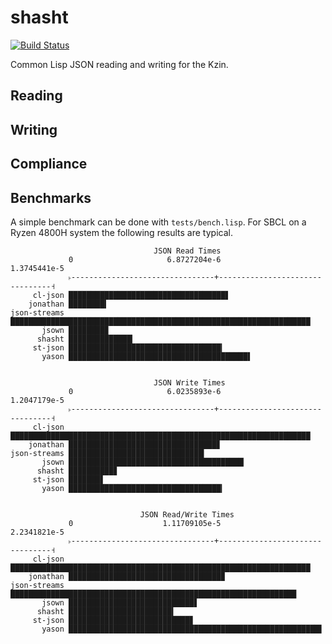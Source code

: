# shasht

[![Build Status](https://travis-ci.com/yitzchak/shasht.svg?branch=master)](https://travis-ci.com/yitzchak/shasht)

Common Lisp JSON reading and writing for the Kzin.

## Reading


## Writing


## Compliance




## Benchmarks

A simple benchmark can be done with `tests/bench.lisp`. For SBCL on a Ryzen 
4800H system the following results are typical.

```
                                JSON Read Times                                 
             0                     6.8727204e-6                     1.3745441e-5
             ˫--------------------------------+--------------------------------˧
     cl-json ███████████████████████████████████▋
    jonathan ████████▍
json-streams ███████████████████████████████████████████████████████████████████
       jsown ████████▉
      shasht ██████████████▎
     st-json ██████████████████████████████████▎
       yason ████████████████████████████████████████▌


                                JSON Write Times                                
             0                     6.0235893e-6                     1.2047179e-5
             ˫--------------------------------+--------------------------------˧
     cl-json ███████████████████████████████████████████████████████████████████
    jonathan █████████████████████████████████▊
json-streams ██████████████████████████████▎
       jsown ███████████████████████████████████████▏
      shasht ██████████▊
     st-json ███████▋
       yason ██████████████████████████████████▎


                             JSON Read/Write Times                              
             0                    1.11709105e-5                     2.2341821e-5
             ˫--------------------------------+--------------------------------˧
     cl-json ███████████████████████████████████████████████████████████████████
    jonathan ██████████████████████████████████▉
json-streams ███████████████████████████████████████████████████████████████▉
       jsown ████████████████████████████▋
      shasht ███████████████████████▍
     st-json ███████████████████████████▊
       yason ████████████████████████████████████████████████████████▌
```
